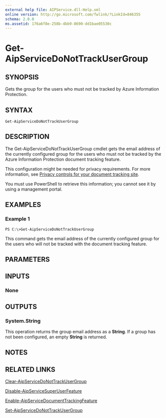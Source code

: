 ```yaml
---
external help file: AIPService.dll-Help.xml
online version: http://go.microsoft.com/fwlink/?LinkId=846355
schema: 2.0.0
ms.assetid: 176a6f8e-258b-4bb9-8690-dd1bae05530c
---
```


# Get-AipServiceDoNotTrackUserGroup

## SYNOPSIS
Gets the group for the users who must not be tracked by Azure Information Protection.

## SYNTAX

```
Get-AipServiceDoNotTrackUserGroup
```

## DESCRIPTION
The Get-AipServiceDoNotTrackUserGroup cmdlet gets the email address of the currently configured group for the users who must not be tracked by the Azure Information Protection document tracking feature. 

This configuration might be needed for privacy requirements. For more information, see [Privacy controls for your document tracking site](https://docs.microsoft.com/information-protection/rms-client/client-admin-guide-document-tracking#privacy-controls-for-your-document-tracking-site).

You must use PowerShell to retrieve this information; you cannot see it by using a management portal. 

## EXAMPLES

### Example 1
```
PS C:\>Get-AipServiceDoNotTrackUserGroup
```

This command gets the email address of the currently configured group for the users who will not be tracked with the document tracking feature.

## PARAMETERS

## INPUTS

### None


## OUTPUTS

### System.String
This operation returns the group email address as a **String**. If a group has not been configured, an empty **String** is returned.

## NOTES

## RELATED LINKS

[Clear-AipServiceDoNotTrackUserGroup](./Clear-AipServiceDoNotTrackUserGroup.md)

[Disable-AipServiceSuperUserFeature](./Disable-AipServiceSuperUserFeature.md)

[Enable-AipServiceDocumentTrackingFeature](./Enable-AipServiceDocumentTrackingFeature.md)

[Set-AipServiceDoNotTrackUserGroup](./Set-AipServiceDoNotTrackUserGroup.md)

